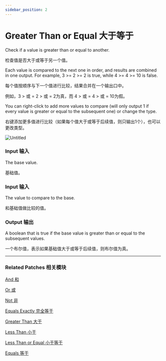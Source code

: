 ```yaml
---
sidebar_position: 2
---
```


# Greater Than or Equal 大于等于

Check if a value is greater than or equal to another.

检查值是否大于或等于另一个值。

Each value is compared to the next one in order, and results are combined in one output. For example, 3 >= 2 >= 2 is true, while 4 >= 4 >= 10 is false.

每个值按顺序与下一个值进行比较，结果合并在一个输出口中。

例如，3 > 或 = 2 > 或 = 2为真，而 4 > 或 = 4 > 或 = 10为假。

You can right-click to add more values to compare (will only output 1 if every value is greater or equal to the subsequent one) or change the type.

右键添加更多值进行比较（如果每个值大于或等于后续值，则只输出1个），也可以更改类型。

![Untitled](https://s3.us-west-2.amazonaws.com/secure.notion-static.com/2717c6ac-6b65-4a9a-a783-4d829432406c/Untitled.png?X-Amz-Algorithm=AWS4-HMAC-SHA256&X-Amz-Content-Sha256=UNSIGNED-PAYLOAD&X-Amz-Credential=AKIAT73L2G45EIPT3X45%2F20220602%2Fus-west-2%2Fs3%2Faws4_request&X-Amz-Date=20220602T172117Z&X-Amz-Expires=86400&X-Amz-Signature=96b14d6a82b4af2d13a78d5fb9b4eed9c76d479693d176e960586adb9ce46d9f&X-Amz-SignedHeaders=host&response-content-disposition=filename%20%3D%22Untitled.png%22&x-id=GetObject)

### Input 输入

The base value.

基础值。

### Input 输入

The value to compare to the base.

和基础值做比较的值。

### Output 输出

A boolean that is true if the base value is greater than or equal to the subsequent values.

一个布尔值，表示如果基础值大于或等于后续值，则布尔值为真。

------

### Related Patches 相关模块

[And 和](./And.md)

[Or 或](./Or.md)

[Not 非](./Not.md)

[Equals Exactly 完全等于](./Equals%20Exactly.md)

[Greater Than 大于](./Greater%20Than.md)

[Less Than 小于](./Less%20Than.md)

[Less Than or Equal 小于等于](./Less%20Than%20or%20Equal.md)

[Equals 等于](./Equals.md)
